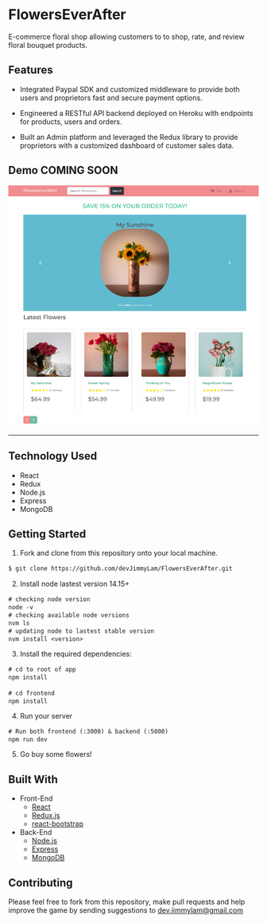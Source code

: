 
# FlowersEverAfter
E-commerce floral shop allowing customers to to shop, rate, and review floral bouquet products.
## Features
- Integrated Paypal SDK and customized middleware to provide both users and proprietors fast and secure payment options.

- Engineered a RESTful API backend deployed on Heroku with endpoints for products, users and orders.

- Built an Admin platform and leveraged the Redux library to provide proprietors with a customized dashboard of customer sales data.
<!-- - Full featured shopping cart
- Product reviews and ratings
- Product search feature
- User profile with orders
- Admin product management
- Admin user management
- Checkout process (shipping, payment method, etc)
- PayPal / credit card integration -->
## Demo COMING SOON
<p align="center">
  <img src="./frontend/public/images/fea_welcome.png">
</p>
<hr/>

## Technology Used 
- React
- Redux
- Node.js
- Express
- MongoDB


## Getting Started
1. Fork and clone from this repository onto your local machine.
```bash
$ git clone https://github.com/devJimmyLam/FlowersEverAfter.git
```
2. Install node lastest version 14.15+
```
# checking node version
node -v
# checking available node versions
nvm ls
# updating node to lastest stable version
nvm install <version>
```
3. Install the required dependencies:
```
# cd to root of app 
npm install

# cd frontend
npm install
```
4. Run your server
```
# Run both frontend (:3000) & backend (:5000)
npm run dev
```
5. Go buy some flowers!

## Built With
* Front-End
  * [React](https://reactjs.org/)
  * [Redux.js](https://redux.js.org/)
  * [react-bootstrap](https://react-bootstrap.github.io/)
* Back-End
  * [Node.js](https://www.oracle.com/java/technologies/)
  * [Express](https://expressjs.com/)
  * [MongoDB](https://www.mongodb.com/)

## Contributing
Please feel free to fork from this repository, make pull requests and help improve the game by sending suggestions to dev.jimmylam@gmail.com

